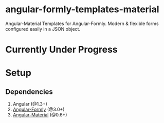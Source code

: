 angular-formly-templates-material
=============================

Angular-Material Templates for Angular-Formly. Modern & flexible forms configured easily in a JSON object.

# Currently Under Progress

# Setup
## Dependencies

1. Angular (@1.3+)
2. [Angular-Formly](https://github.com/formly-js/angular-formly "Angular-Formly") (@3.0+)
3. [Angular-Material](https://material.angularjs.org/#/ "Angular-Material") (@0.6+)